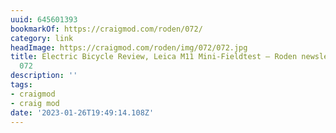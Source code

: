 ```yaml
---
uuid: 645601393
bookmarkOf: https://craigmod.com/roden/072/
category: link
headImage: https://craigmod.com/roden/img/072/072.jpg
title: Electric Bicycle Review, Leica M11 Mini-Fieldtest — Roden newsletter issue
  072
description: ''
tags:
- craigmod
- craig mod
date: '2023-01-26T19:49:14.108Z'
---
```



